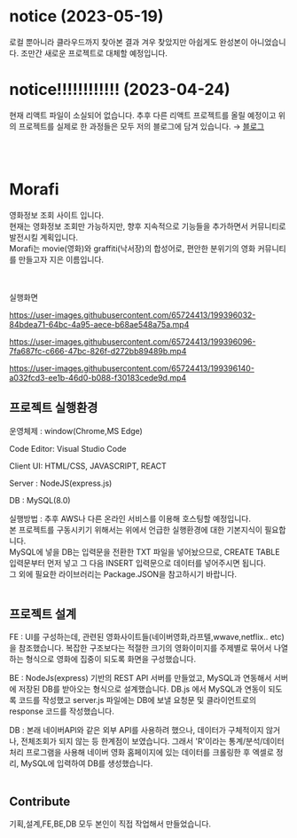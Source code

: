 # notice (2023-05-19) 
로컬 뿐아니라 클라우드까지 찾아본 결과 겨우 찾았지만 아쉽게도 완성본이 아니었습니다. 조만간 새로운 프로젝트로 대체할 예정입니다.

# notice!!!!!!!!!!!! (2023-04-24)
현재 리액트 파일이 소실되어 없습니다. 추후 다른 리액트 프로젝트를 올릴 예정이고 위의 프로젝트를 실제로 한 과정들은 모두 저의 블로그에 담겨 있습니다. →
<a href="https://jackerbell.github.io/portfolio/Portfolio01/" target="_blank">블로그</a>

<br/>
<br/>

# Morafi

영화정보 조회 사이트 입니다. <br>
현재는 영화정보 조회만 가능하지만, 향후 지속적으로 기능들을 추가하면서 커뮤니티로 발전시킬 계획입니다.<br>
Morafi는 movie(영화)와 graffiti(낙서장)의 합성어로, 편안한 분위기의 영화 커뮤니티를 만들고자 지은 이름입니다.<br><br><br>

실행화면 <br>

https://user-images.githubusercontent.com/65724413/199396032-84bdea71-64bc-4a95-aece-b68ae548a75a.mp4

https://user-images.githubusercontent.com/65724413/199396096-7fa687fc-c666-47bc-826f-d272bb89489b.mp4

https://user-images.githubusercontent.com/65724413/199396140-a032fcd3-ee1b-46d0-b088-f30183cede9d.mp4

## 프로젝트 실행환경

운영체제 : window(Chrome,MS Edge)<br>

Code Editor: Visual Studio Code<br>

Client UI: HTML/CSS, JAVASCRIPT, REACT <br>

Server : NodeJS(express.js)<br>

DB : MySQL(8.0)<br>

실행방법 : 추후 AWS나 다른 온라인 서비스를 이용해 호스팅할 예정입니다. <br>
          본 프로젝트를 구동시키기 위해서는 위에서 언급한 실행환경에 대한 기본지식이 필요합니다. <br>
          MySQL에 넣을 DB는 입력문을 전환한 TXT 파일을 넣어놨으므로, CREATE TABLE 입력문부터 먼저 넣고 그 다음 INSERT 입력문으로 데이터를 넣어주시면 됩니다.<br>
          그 외에 필요한 라이브러리는 Package.JSON을 참고하시기 바랍니다.   <br><br>

## 프로젝트 설계

FE : UI를 구성하는데, 관련된 영화사이트들(네이버영화,라프텔,wwave,netflix.. etc)을 참조했습니다.
     복잡한 구조보다는 적절한 크기의 영화이미지를 주제별로 묶어서 나열하는 형식으로 영화에 집중이 되도록 화면을 구성했습니다. 

BE : NodeJs(express) 기반의 REST API 서버를 만들었고, MySQL과 연동해서 서버에 저장된 DB를 받아오는 형식으로 설계했습니다. 
     DB.js 에서 MySQL과 연동이 되도록 코드를 작성했고 server.js 파일에는 DB에 보낼 요청문 및 클라이언트로의 response 코드를 작성했습니다. 

DB : 본래 네이버API와 같은 외부 API를 사용하려 했으나, 데이터가 구체적이지 않거나, 전체조회가 되지 않는 등 한계점이 보였습니다. 
     그래서 'R'이라는 통계/분석/데이터처리 프로그램을 사용해 네이버 영화 홈페이지에 있는 데이터를 크롤링한 후 엑셀로 정리, MySQL에 입력하여 DB를 생성했습니다. <br><br>


## Contribute

기획,설계,FE,BE,DB 모두 본인이 직접 작업해서 만들었습니다. <br>

